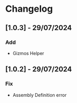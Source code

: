 # Changelog

## [1.0.3] - 29/07/2024
### Add
- Gizmos Helper

## [1.0.2] - 29/07/2024
### Fix
- Assembly Definition error
